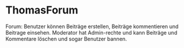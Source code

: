 # ThomasForum
Forum: Benutzer können Beiträge erstellen, Beiträge kommentieren und Beitrage einsehen. Moderator hat Admin-rechte und kann Beiträge und Kommentare löschen und sogar Benutzer bannen. 

